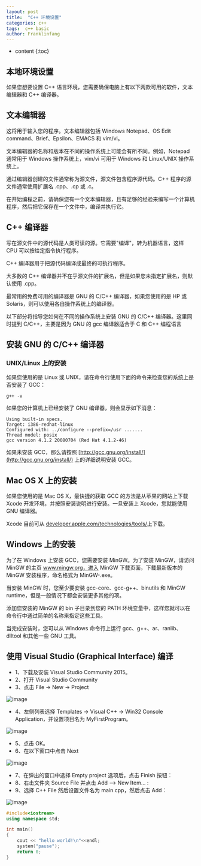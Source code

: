 ```yaml
---
layout: post
title:  "C++ 环境设置"
categories: c++
tags:  c++ basic
author: Franklinfang
---
```


* content
{:toc}

##  本地环境设置

如果您想要设置 C++ 语言环境，您需要确保电脑上有以下两款可用的软件，文本编辑器和 C++ 编译器。

##  文本编辑器

这将用于输入您的程序。文本编辑器包括 Windows Notepad、OS Edit command、Brief、Epsilon、EMACS 和 vim/vi。

文本编辑器的名称和版本在不同的操作系统上可能会有所不同。例如，Notepad 通常用于 Windows 操作系统上，vim/vi 可用于 Windows 和 Linux/UNIX 操作系统上。

通过编辑器创建的文件通常称为源文件，源文件包含程序源代码。C++ 程序的源文件通常使用扩展名 .cpp、.cp 或 .c。

在开始编程之前，请确保您有一个文本编辑器，且有足够的经验来编写一个计算机程序，然后把它保存在一个文件中，编译并执行它。

##  C++ 编译器

写在源文件中的源代码是人类可读的源。它需要"编译"，转为机器语言，这样 CPU 可以按给定指令执行程序。

C++ 编译器用于把源代码编译成最终的可执行程序。

大多数的 C++ 编译器并不在乎源文件的扩展名，但是如果您未指定扩展名，则默认使用 .cpp。

最常用的免费可用的编译器是 GNU 的 C/C++ 编译器，如果您使用的是 HP 或 Solaris，则可以使用各自操作系统上的编译器。

以下部分将指导您如何在不同的操作系统上安装 GNU 的 C/C++ 编译器。这里同时提到 C/C++，主要是因为 GNU 的 gcc 编译器适合于 C 和 C++ 编程语言

## 安装 GNU 的 C/C++ 编译器
### UNIX/Linux 上的安装

如果您使用的是 Linux 或 UNIX，请在命令行使用下面的命令来检查您的系统上是否安装了 GCC：

```shell
g++ -v
```
如果您的计算机上已经安装了 GNU 编译器，则会显示如下消息：

```shell
Using built-in specs.
Target: i386-redhat-linux
Configured with: ../configure --prefix=/usr .......
Thread model: posix
gcc version 4.1.2 20080704 (Red Hat 4.1.2-46)
```

如果未安装 GCC，那么请按照 [http://gcc.gnu.org/install/](http://gcc.gnu.org/install/) 上的详细说明安装 GCC。







## Mac OS X 上的安装

如果您使用的是 Mac OS X，最快捷的获取 GCC 的方法是从苹果的网站上下载 Xcode 开发环境，并按照安装说明进行安装。一旦安装上 Xcode，您就能使用 GNU 编译器。

Xcode 目前可从 [developer.apple.com/technologies/tools/](developer.apple.com/technologies/tools/)上下载。

## Windows 上的安装

为了在 Windows 上安装 GCC，您需要安装 MinGW。为了安装 MinGW，请访问 MinGW 的主页 www.mingw.org，进入 MinGW 下载页面，下载最新版本的 MinGW 安装程序，命名格式为 MinGW-<version>.exe。

当安装 MinGW 时，您至少要安装 gcc-core、gcc-g++、binutils 和 MinGW runtime，但是一般情况下都会安装更多其他的项。

添加您安装的 MinGW 的 bin 子目录到您的 PATH 环境变量中，这样您就可以在命令行中通过简单的名称来指定这些工具。

当完成安装时，您可以从 Windows 命令行上运行 gcc、g++、ar、ranlib、dlltool 和其他一些 GNU 工具。

## 使用 Visual Studio (Graphical Interface) 编译

- 1、下载及安装 Visual Studio Community 2015。
- 2、打开 Visual Studio Community
- 3、点击 File -> New -> Project

![image](https://user-images.githubusercontent.com/29160332/62311278-0f994680-b4be-11e9-8631-a1b0492d5a66.png)

- 4、左侧列表选择 Templates -> Visual C++ -> Win32 Console Application，并设置项目名为 MyFirstProgram。

![image](https://user-images.githubusercontent.com/29160332/62311324-2b045180-b4be-11e9-8f7c-ed365261b75a.png)

- 5、点击 OK。
- 6、在以下窗口中点击 Next

![image](https://user-images.githubusercontent.com/29160332/62311403-51c28800-b4be-11e9-8092-01a8e458e494.png)

- 7、在弹出的窗口中选择 Empty project 选项后，点击 Finish 按钮：
- 8、右击文件夹 Source File 并点击 Add --> New Item... :
- 9、选择 C++ File 然后设置文件名为 main.cpp，然后点击 Add：

![image](https://user-images.githubusercontent.com/29160332/62311483-80d8f980-b4be-11e9-8c2a-eeb79e9500cd.png)

```c++
#include<iostream>
using namespace std;

int main()
{
	cout << "hello world!\n"<<endl;
	system("pause");
	return 0;
}
```
